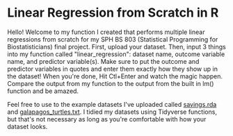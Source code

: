 # Linear Regression from Scratch in R
Hello! Welcome to my function I created that performs multiple linear regressions from scratch for my SPH BS 803 (Statistical Programming for Biostatisticians) final project. First, upload your dataset. Then, input 3 things into my function called "linear_regression": dataset name, outcome variable name, and predictor variable(s). Make sure to put the outcome and predictor variables in quotes and enter them exactly how they show up in the dataset! When you're done, Hit Ctl+Enter and watch the magic happen. Compare the output from my function to the output from the built in lm() function and be amazed. 

Feel free to use to the example datasets I've uploaded called [savings.rda](https://github.com/irenehsueh49/BS-803-Linear-Regression-from-Scratch/blob/main/savings.rda) and [galapagos_turtles.txt](https://github.com/irenehsueh49/BS-803-Linear-Regression-from-Scratch/blob/main/galapagos_turtles.txt). I tidied my datasets using Tidyverse functions, but that's not necessary as long as you're comfortable with how your dataset looks. 


